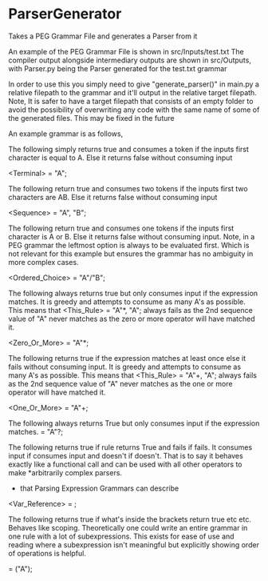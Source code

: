 # ParserGenerator
Takes a PEG Grammar File and generates a Parser from it 

An example of the PEG Grammar File is shown in src/Inputs/test.txt
The compiler output alongside intermediary outputs are shown in src/Outputs, with Parser.py being the Parser generated for the test.txt grammar

In order to use this you simply need to give "generate_parser()" in main.py a relative filepath to the grammar and it'll output in the relative target filepath. 
Note, It is safer to have a target filepath that consists of an empty folder to avoid the possibility of overwriting any code with the same name of some of the generated files. This may be fixed in the future

An example grammar is as follows, 

The following simply returns true and consumes a token if the inputs first character is equal to A. Else it returns false without consuming input
 
 \<Terminal> = "A";
 
The following return true and consumes two tokens if the inputs first two characters are AB. Else it returns false without consuming input

 \<Sequence> = "A", "B";
  
The following return true and consumes one tokens if the inputs first character is A or B. Else it returns false without consuming input. Note, in a PEG grammar the leftmost option is always to be evaluated first. Which is not relevant for this example but ensures the grammar has no ambiguity in more complex cases.

<Ordered_Choice> = "A"/"B";
  
 The following always returns true but only consumes input if the expression matches. It is greedy and attempts to consume as many A's as possible. This means that <This_Rule> = "A"*, "A"; always fails as the 2nd sequence value of "A" never matches as the zero or more operator will have matched it.
 
<Zero_Or_More> = "A"*;
  
The following returns true if the expression matches at least once else it fails without consuming input. It is greedy and attempts to consume as many A's as possible. This means that <This_Rule> = "A"+, "A"; always fails as the 2nd sequence value of "A" never matches as the one or more operator will have matched it.
 
<One_Or_More> = "A"+;
 
The following always returns True but only consumes input if the expression matches. 
<Optional> = "A"?;
 
The following returns true if rule <Terminal> returns True and fails if <Terminal> fails. It consumes input if <Terminal> consumes input and doesn't if <Terminal> doesn't.
That is to say it behaves exactly like a functional call and can be used with all other operators to make *arbitrarily complex parsers.
* that Parsing Expression Grammars can describe

<Var_Reference> = <Terminal>;
 
The following returns true if what's inside the brackets return true etc etc. Behaves like scoping. Theoretically one could write an entire grammar in one rule with a lot of subexpressions. This exists for ease of use and reading where a subexpression isn't meaningful but explicitly showing order of operations is helpful. 

<Subexpression> = ("A");
